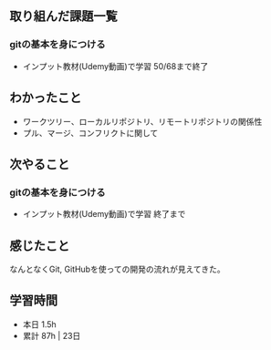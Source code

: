 ## 取り組んだ課題一覧
### gitの基本を身につける 
- インプット教材(Udemy動画)で学習 50/68まで終了

## わかったこと
- ワークツリー、ローカルリポジトリ、リモートリポジトリの関係性
- プル、マージ、コンフリクトに関して

## 次やること
### gitの基本を身につける 
- インプット教材(Udemy動画)で学習 終了まで

## 感じたこと
なんとなくGit, GitHubを使っての開発の流れが見えてきた。

## 学習時間
- 本日 1.5h
- 累計 87h | 23日 
